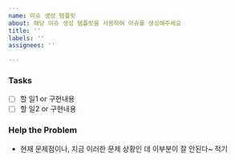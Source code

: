 ```yaml
---
name: 이슈 생성 템플릿
about: 해당 이슈 생성 탬플릿을 사용하여 이슈를 생성해주세요
title: ''
labels: ''
assignees: ''

---
```


### Tasks
- [ ] 할 일1 or 구현내용
- [ ] 할 일2 or 구현내용

### Help the Problem
- 현재 문제점이나, 지금 이러한 문제 상황인 데 이부분이 잘 안된다~ 적기
